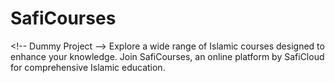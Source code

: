 # SafiCourses
&lt;!-- Dummy Project --> Explore a wide range of Islamic courses designed to enhance your knowledge. Join SafiCourses, an online platform by SafiCloud for comprehensive Islamic education.
